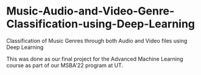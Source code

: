 # Music-Audio-and-Video-Genre-Classification-using-Deep-Learning
Classification of Music Genres through both Audio and Video files using Deep Learning

This was done as our final project for the Advanced Machine Learning course as part of our MSBA'22 program at UT.
